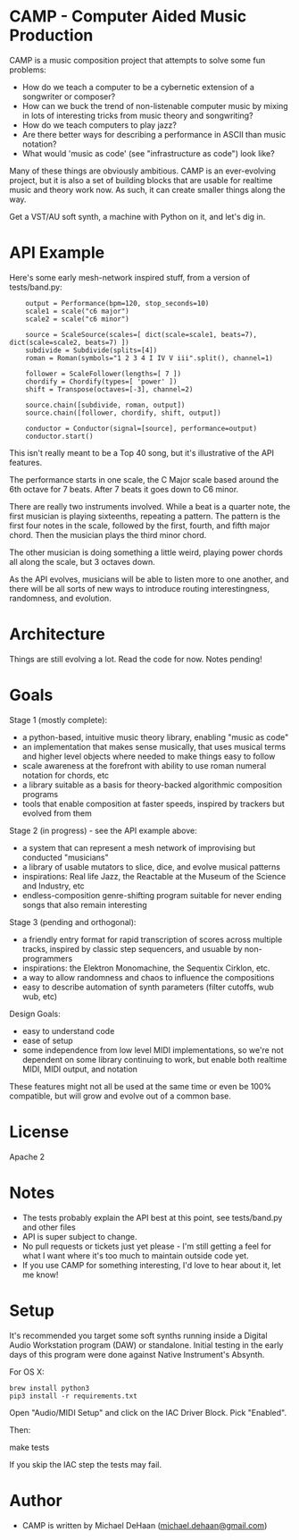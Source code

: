 CAMP - Computer Aided Music Production
======================================

CAMP is a music composition project that attempts to solve some fun problems:

   * How do we teach a computer to be a cybernetic extension of a songwriter or composer?
   * How can we buck the trend of non-listenable computer music by mixing in lots of interesting tricks from music theory and songwriting?
   * How do we teach computers to play jazz?
   * Are there better ways for describing a performance in ASCII than music notation?
   * What would 'music as code' (see "infrastructure as code") look like?

Many of these things are obviously ambitious.  CAMP is an ever-evolving project, but it is also a set of building blocks that are usable for realtime music and theory work now.
As such, it can create smaller things along the way.

Get a VST/AU soft synth, a machine with Python on it, and let's dig in.

API Example
===========

Here's some early mesh-network inspired stuff, from a version of tests/band.py:

        output = Performance(bpm=120, stop_seconds=10)
        scale1 = scale("c6 major")
        scale2 = scale("c6 minor")

        source = ScaleSource(scales=[ dict(scale=scale1, beats=7), dict(scale=scale2, beats=7) ])
        subdivide = Subdivide(splits=[4])
        roman = Roman(symbols="1 2 3 4 I IV V iii".split(), channel=1)

        follower = ScaleFollower(lengths=[ 7 ])
        chordify = Chordify(types=[ 'power' ])
        shift = Transpose(octaves=[-3], channel=2)

        source.chain([subdivide, roman, output])
        source.chain([follower, chordify, shift, output])

        conductor = Conductor(signal=[source], performance=output)
        conductor.start()

This isn't really meant to be a Top 40 song, but it's illustrative of the API features.

The performance starts in one scale, the C Major scale based around the 6th octave for 7 beats.  After 7 beats
it goes down to C6 minor.

There are really two instruments involved.  While a beat is a quarter note, the first musician is playing sixteenths, repeating
a pattern.  The pattern is the first four notes in the scale, followed by the first, fourth, and fifth major chord.  Then the
musician plays the third minor chord.

The other musician is doing something a little weird, playing power chords all along the scale, but 3 octaves down.

As the API evolves, musicians will be able to listen more to one another, and there will be all sorts of new ways to introduce
routing interestingness, randomness, and evolution.

Architecture
============

Things are still evolving a lot.  Read the code for now.  Notes pending!

Goals
=====

Stage 1 (mostly complete):

   * a python-based, intuitive music theory library, enabling "music as code"
   * an implementation that makes sense musically, that uses musical terms and  higher level objects where needed to make things easy to follow
   * scale awareness at the forefront with ability to use roman numeral notation for chords, etc
   * a library suitable as a basis for theory-backed algorithmic composition programs
   * tools that enable composition at faster speeds, inspired by trackers but evolved from them

Stage 2 (in progress) - see the API example above:

   * a system that can represent a mesh network of improvising but conducted "musicians"
   * a library of usable mutators to slice, dice, and evolve musical patterns
   * inspirations: Real life Jazz, the Reactable at the Museum of the Science and Industry, etc
   * endless-composition genre-shifting program  suitable for never ending songs that also remain interesting

Stage 3 (pending and orthogonal):

   * a friendly entry format for rapid transcription of scores across multiple tracks, inspired by classic step sequencers, and usuable by non-programmers
   * inspirations: the Elektron Monomachine, the Sequentix Cirklon, etc.
   * a way to allow randomness and chaos to influence the compositions
   * easy to describe automation of synth parameters (filter cutoffs, wub wub, etc) 

Design Goals:

   * easy to understand code
   * ease of setup
   * some independence from low level MIDI implementations, so we're not dependent on some library continuing to work, but enable both realtime MIDI, MIDI output, and notation

These features might not all be used at the same time or even be 100% compatible, but will grow and evolve out of a common base.

License
=======

Apache 2

Notes
=====

   * The tests probably explain the API best at this point, see tests/band.py and other files
   * API is super subject to change.
   * No pull requests or tickets just yet please - I'm still getting a feel for what I want where it's too much to maintain outside code yet.
   * If you use CAMP for something interesting, I'd love to hear about it, let me know!

Setup
=====

It's recommended you target some soft synths running inside a Digital Audio Workstation program (DAW) or standalone.  Initial testing in the early
days of this program were done against Native Instrument's Absynth.

For OS X:

    brew install python3
    pip3 install -r requirements.txt

Open "Audio/MIDI Setup" and click on the IAC Driver Block.  Pick "Enabled".  

Then:
 
   make tests

If you skip the IAC step the tests may fail. 

Author
======

   * CAMP is written by Michael DeHaan (michael.dehaan@gmail.com)

